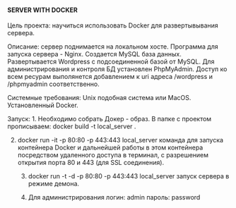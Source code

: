 #### SERVER WITH DOCKER ####

Цель проекта: научиться использовать Docker для развертывывания сервера.

Описание: сервер поднимается на локальном хосте. Программа для запуска сервера - Nginx. Создается MySQL база данных.
Развертывается Wordpress с подсоединенной базой от MySQL. Для администрирования и контроля БД установлен PhpMyAdmin.
Доступ ко всем ресурам выполянется добавлением к uri адреса /wordpress и  /phpmyadmin соответственно.

Системные требования: Unix подобная система или MacOS. Установленный Docker.

Запуск: 
	1. Необходимо собрать Докер - образ. В папке с проектом прописываем: docker build -t local_server . 
	
2. docker run -it -p 80:80 -p 443:443 local_server команда для запуска контейнера Docker и дальнейшей работы
	в этом контейнера посредством удаленного доступа в терминал, с разрешением открытия порта 80 и 443 (для SSL соединения).
	
	3. docker run -t -d -p 80:80 -p 443:443 local_server запуск сервера в режиме демона.
	
	4. Для администрирования логин: admin пароль: password
